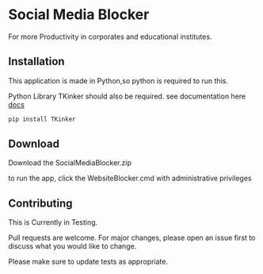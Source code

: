# Social Media Blocker

For more Productivity in corporates and educational institutes. 

## Installation

This application is made in Python,so python is required to run this.

Python Library TKinker should also be required.
see documentation here [docs](https://docs.python.org/3/library/tk.html)


```bash
pip install TKinker
```
## Download
Download the SocialMediaBlocker.zip

to run the app, click the WebsiteBlocker.cmd with administrative privileges 


## Contributing
This is Currently in Testing.

Pull requests are welcome. For major changes, please open an issue first to discuss what you would like to change.

Please make sure to update tests as appropriate.
